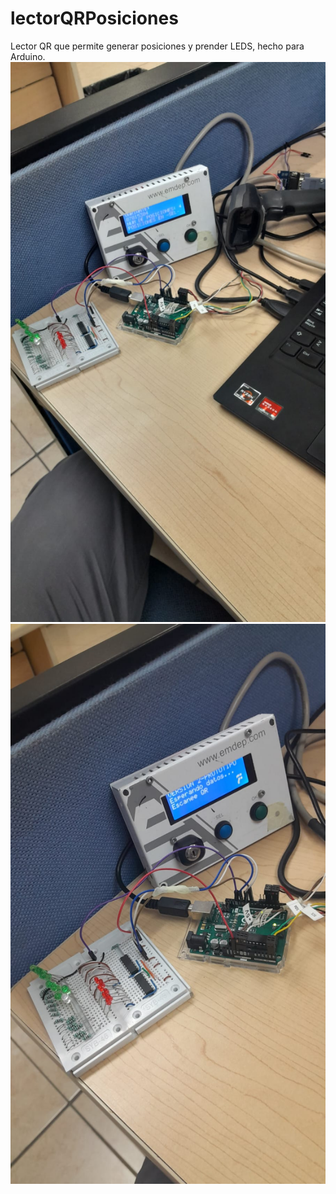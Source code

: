 # lectorQRPosiciones
Lector QR que permite generar posiciones y prender LEDS, hecho para Arduino.
![1](1.jpeg)
![2](2.jpeg)
